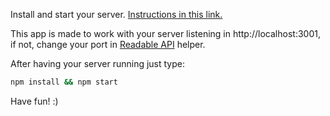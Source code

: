 Install and start your server. [Instructions in this link.](https://github.com/udacity/reactnd-project-readable-starter)

This app is made to work with your server listening in http://localhost:3001, if not, change your port in [Readable API](https://github.com/alxsnchez/readable/blob/master/src/ReadableAPI.js) helper.

After having your server running just type:

```sh
npm install && npm start
```

Have fun! :)
